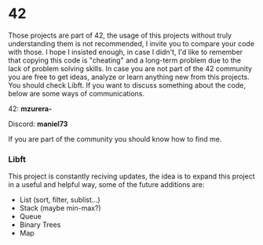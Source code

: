 # 42

Those projects are part of 42, the usage of this projects without truly understanding them is not recommended, I invite you to compare your code with those.
I hope I insisted enough, in case I didn't, I'd like to remember that copying this code is "cheating" and a long-term problem due to the lack of problem solving skills.
In case you are not part of the 42 community you are free to get ideas, analyze or learn anything new from this projects. You should check Libft.
If you want to discuss something about the code, below are some ways of communications.

42: **mzurera-**

Discord: **maniel73**

If you are part of the community you should know how to find me.



### Libft
This project is constantly reciving updates, the idea is to expand this project in a useful and helpful way, some of the future additions are:

 - List (sort, filter, sublist...)
 - Stack (maybe min-max?)
 - Queue
 - Binary Trees
 - Map

